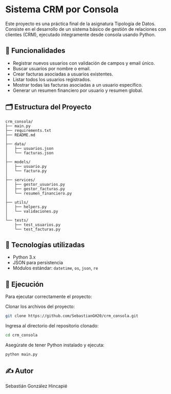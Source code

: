 
# Sistema CRM por Consola

Este proyecto es una práctica final de la asignatura Tipología de Datos. Consiste en el desarrollo de un sistema básico de gestión de relaciones con clientes (CRM), ejecutado íntegramente desde consola usando Python.

## 📌 Funcionalidades

- Registrar nuevos usuarios con validación de campos y email único.
- Buscar usuarios por nombre o email.
- Crear facturas asociadas a usuarios existentes.
- Listar todos los usuarios registrados.
- Mostrar todas las facturas asociadas a un usuario específico.
- Generar un resumen financiero por usuario y resumen global.

## 🗂️ Estructura del Proyecto

```
crm_consola/
├── main.py
├── requirements.txt
├── README.md
│
├── data/
│   ├── usuarios.json
│   └── facturas.json
│
├── models/
│   ├── usuario.py
│   └── factura.py
│
├── services/
│   ├── gestor_usuarios.py
│   ├── gestor_facturas.py
│   └── resumen_financiero.py
│
├── utils/
│   ├── helpers.py
│   └── validaciones.py
│
└── tests/
    ├── test_usuarios.py
    └── test_facturas.py
```

## 🧠 Tecnologías utilizadas

- Python 3.x
- JSON para persistencia
- Módulos estándar: `datetime`, `os`, `json`, `re`

## 🧪 Ejecución

Para ejecutar correctamente el proyecto:

Clonar los archivos del proyecto:

```bash
git clone https://github.com/SebastianGH20/crm_consola.git
```

Ingresa al directorio del repositorio clonado:

```bash
cd crm_consola
```

Asegúrate de tener Python instalado y ejecuta:

```bash
python main.py
```

## ✍️ Autor

Sebastián González Hincapié
